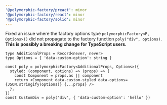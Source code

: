 ```yaml
---
'@polymorphic-factory/preact': minor
'@polymorphic-factory/react': minor
'@polymorphic-factory/solid': minor
---
```


Fixed an issue where the factory options type `polymorphicFactory<P, Options>()` did not propagate
to the factory function `poly("div", options)`. **This is possibly a breaking change for TypeScript
users.**

```tsx
type AdditionalProps = Record<never, never>
type Options = { 'data-custom-option': string }

const poly = polymorphicFactory<AdditionalProps, Options>({
  styled: (component, options) => (props) => {
    const Component = props.as || component
    return <Component data-custom-styled data-options={JSON.stringify(options)} {...props} />
  },
})
const CustomDiv = poly('div', { 'data-custom-option': 'hello' })
```
